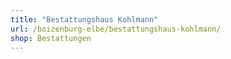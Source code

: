 ```yaml
---
title: "Bestattungshaus Kohlmann"
url: /boizenburg-elbe/bestattungshaus-kohlmann/
shop: Bestattungen
---
```

